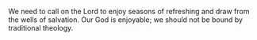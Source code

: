 We need to call on the Lord to enjoy seasons of refreshing and draw from the wells
of salvation. Our God is enjoyable; we should not be bound by traditional
theology. 
